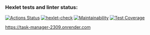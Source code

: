 ### Hexlet tests and linter status:
[![Actions Status](https://github.com/hi-ar/java-project-73/workflows/hexlet-check/badge.svg)](https://github.com/hi-ar/java-project-73/actions)
[![hexlet-check](https://github.com/hi-ar/java-project-73/actions/workflows/hexlet-check.yml/badge.svg)](https://github.com/hi-ar/java-project-73/actions/workflows/hexlet-check.yml)
[![Maintainability](https://api.codeclimate.com/v1/badges/f1853510a3583363660b/maintainability)](https://codeclimate.com/github/hi-ar/java-project-73/maintainability)
[![Test Coverage](https://api.codeclimate.com/v1/badges/f1853510a3583363660b/test_coverage)](https://codeclimate.com/github/hi-ar/java-project-73/test_coverage)
 
https://task-manager-2309.onrender.com